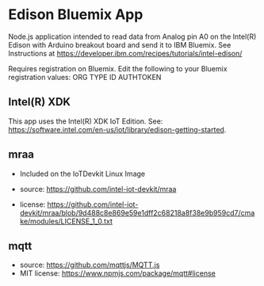 Edison Bluemix App
============================
Node.js application intended to read data from Analog pin A0 on the Intel(R) Edison with Arduino breakout board and send it to IBM Bluemix.
See Instructions at  https://developer.ibm.com/recipes/tutorials/intel-edison/

Requires registration on Bluemix. Edit the following to your Bluemix registration values:
ORG
TYPE
ID
AUTHTOKEN

Intel(R) XDK 
-------------------------------------------
This app uses the Intel(R) XDK IoT Edition. 
See: https://software.intel.com/en-us/iot/library/edison-getting-started.

mraa
--------------------------------------------
* Included on the IoTDevkit Linux Image 

* source:  https://github.com/intel-iot-devkit/mraa
* license:  https://github.com/intel-iot-devkit/mraa/blob/9d488c8e869e59e1dff2c68218a8f38e9b959cd7/cmake/modules/LICENSE_1_0.txt

mqtt
--------------------------------------------
* source:  https://github.com/mqttjs/MQTT.js
* MIT license:  https://www.npmjs.com/package/mqtt#license
